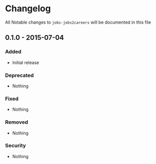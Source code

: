 # Changelog
All Notable changes to `jobs-jobs2careers` will be documented in this file

## 0.1.0 - 2015-07-04

### Added
- Initial release

### Deprecated
- Nothing

### Fixed
- Nothing

### Removed
- Nothing

### Security
- Nothing
